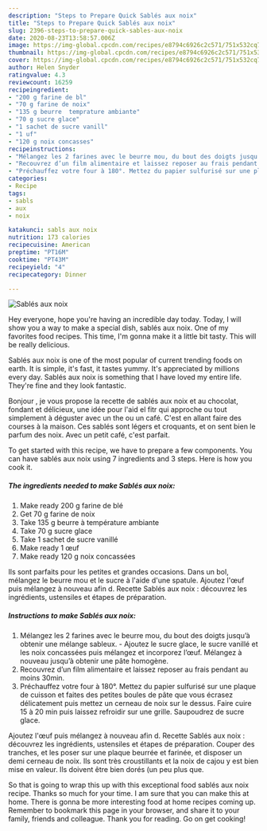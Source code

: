 ```yaml
---
description: "Steps to Prepare Quick Sablés aux noix"
title: "Steps to Prepare Quick Sablés aux noix"
slug: 2396-steps-to-prepare-quick-sables-aux-noix
date: 2020-08-23T13:58:57.006Z
image: https://img-global.cpcdn.com/recipes/e8794c6926c2c571/751x532cq70/sables-aux-noix-photo-principale-de-la-recette.jpg
thumbnail: https://img-global.cpcdn.com/recipes/e8794c6926c2c571/751x532cq70/sables-aux-noix-photo-principale-de-la-recette.jpg
cover: https://img-global.cpcdn.com/recipes/e8794c6926c2c571/751x532cq70/sables-aux-noix-photo-principale-de-la-recette.jpg
author: Helen Snyder
ratingvalue: 4.3
reviewcount: 16259
recipeingredient:
- "200 g farine de bl"
- "70 g farine de noix"
- "135 g beurre  temprature ambiante"
- "70 g sucre glace"
- "1 sachet de sucre vanill"
- "1 uf"
- "120 g noix concasses"
recipeinstructions:
- "Mélangez les 2 farines avec le beurre mou, du bout des doigts jusqu’à obtenir une mélange sableux.  Ajoutez le sucre glace, le sucre vanillé et les noix concassées puis mélangez et incorporez l’œuf. Mélangez à nouveau jusqu’à obtenir une pâte homogène."
- "Recouvrez d’un film alimentaire et laissez reposer au frais pendant au moins 30min."
- "Préchauffez votre four à 180°. Mettez du papier sulfurisé sur une plaque de cuisson et faites des petites boules de pâte que vous écrasez délicatement puis mettez un cerneau de noix sur le dessus. Faire cuire 15 à 20 min puis laissez refroidir sur une grille. Saupoudrez de sucre glace."
categories:
- Recipe
tags:
- sabls
- aux
- noix

katakunci: sabls aux noix 
nutrition: 173 calories
recipecuisine: American
preptime: "PT16M"
cooktime: "PT43M"
recipeyield: "4"
recipecategory: Dinner

---
```



![Sablés aux noix](https://img-global.cpcdn.com/recipes/e8794c6926c2c571/751x532cq70/sables-aux-noix-photo-principale-de-la-recette.jpg)

Hey everyone, hope you're having an incredible day today. Today, I will show you a way to make a special dish, sablés aux noix. One of my favorites food recipes. This time, I'm gonna make it a little bit tasty. This will be really delicious.

Sablés aux noix is one of the most popular of current trending foods on earth. It is simple, it's fast, it tastes yummy. It's appreciated by millions every day. Sablés aux noix is something that I have loved my entire life. They're fine and they look fantastic.

Bonjour , je vous propose la recette de sablés aux noix et au chocolat, fondant et délicieux, une idée pour l&#39;aid el fitr qui approche ou tout simplement à déguster avec un the ou un café. C&#39;est en allant faire des courses à la maison. Ces sablés sont légers et croquants, et on sent bien le parfum des noix. Avec un petit café, c&#39;est parfait.


To get started with this recipe, we have to prepare a few components. You can have sablés aux noix using 7 ingredients and 3 steps. Here is how you cook it.

<!--inarticleads1-->

##### The ingredients needed to make Sablés aux noix:

1. Make ready 200 g farine de blé
1. Get 70 g farine de noix
1. Take 135 g beurre à température ambiante
1. Take 70 g sucre glace
1. Take 1 sachet de sucre vanillé
1. Make ready 1 œuf
1. Make ready 120 g noix concassées


Ils sont parfaits pour les petites et grandes occasions. Dans un bol, mélangez le beurre mou et le sucre à l&#39;aide d&#39;une spatule. Ajoutez l&#39;œuf puis mélangez à nouveau afin d. Recette Sablés aux noix : découvrez les ingrédients, ustensiles et étapes de préparation. 

<!--inarticleads2-->

##### Instructions to make Sablés aux noix:

1. Mélangez les 2 farines avec le beurre mou, du bout des doigts jusqu’à obtenir une mélange sableux.  - Ajoutez le sucre glace, le sucre vanillé et les noix concassées puis mélangez et incorporez l’œuf. Mélangez à nouveau jusqu’à obtenir une pâte homogène.
1. Recouvrez d’un film alimentaire et laissez reposer au frais pendant au moins 30min.
1. Préchauffez votre four à 180°. Mettez du papier sulfurisé sur une plaque de cuisson et faites des petites boules de pâte que vous écrasez délicatement puis mettez un cerneau de noix sur le dessus. Faire cuire 15 à 20 min puis laissez refroidir sur une grille. Saupoudrez de sucre glace.


Ajoutez l&#39;œuf puis mélangez à nouveau afin d. Recette Sablés aux noix : découvrez les ingrédients, ustensiles et étapes de préparation. Couper des tranches, et les poser sur une plaque beurrée et farinée, et disposer un demi cerneau de noix. Ils sont très croustillants et la noix de cajou y est bien mise en valeur. Ils doivent être bien dorés (un peu plus que. 

So that is going to wrap this up with this exceptional food sablés aux noix recipe. Thanks so much for your time. I am sure that you can make this at home. There is gonna be more interesting food at home recipes coming up. Remember to bookmark this page in your browser, and share it to your family, friends and colleague. Thank you for reading. Go on get cooking!
